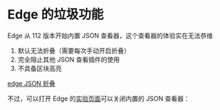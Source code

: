 # Edge 的垃圾功能

Edge 从 112 版本开始内置 JSON 查看器，这个查看器的体验实在无法恭维

1. 默认无法折叠（需要每次手动开启折叠）
2. 完全阻止其他 JSON 查看插件的使用
3. 不具备区块高亮

[edge JSON 折叠](https://learn.microsoft.com/zh-cn/microsoft-edge/devtools-guide-chromium/whats-new/2023/04/devtools-112#the-json-viewer-in-microsoft-edge-supports-code-folding)


<ImgView title="Edge JSON 折叠" url="https://6.z.wiki/autoupload/20240122/LELD.2072X1502-Pasted_Graphic.png" />


不过，可以打开 Edge 的[实验页面](edge://flags/)可以关闭内置的 JSON 查看器：

<ImgView title="Edge 的垃圾功能" url="https://5.z.wiki/autoupload/20240229/Usax.1184X2610-image.png" />

